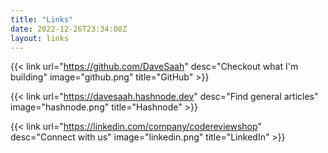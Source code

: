 ```yaml
---
title: "Links"
date: 2022-12-26T23:34:08Z
layout: links
---
```


{{< link url="https://github.com/DaveSaah" desc="Checkout what I'm building" image="github.png" title="GitHub" >}}

{{< link url="https://davesaah.hashnode.dev" desc="Find general articles" image="hashnode.png" title="Hashnode" >}}

{{< link url="https://linkedin.com/company/codereviewshop" desc="Connect with us" image="linkedin.png" title="LinkedIn" >}}
